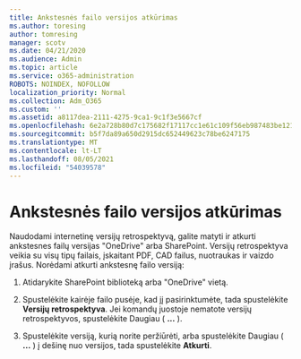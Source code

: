 ```yaml
---
title: Ankstesnės failo versijos atkūrimas
ms.author: toresing
author: tomresing
manager: scotv
ms.date: 04/21/2020
ms.audience: Admin
ms.topic: article
ms.service: o365-administration
ROBOTS: NOINDEX, NOFOLLOW
localization_priority: Normal
ms.collection: Adm_O365
ms.custom: ''
ms.assetid: a8117dea-2111-4275-9ca1-9c1f3e5667cf
ms.openlocfilehash: 6e2a728b80d7c175682f17117cc1e61c109f56eb987483be12187d048467a4c4
ms.sourcegitcommit: b5f7da89a650d2915dc652449623c78be6247175
ms.translationtype: MT
ms.contentlocale: lt-LT
ms.lasthandoff: 08/05/2021
ms.locfileid: "54039578"
---
```

# <a name="restore-a-previous-file-version"></a>Ankstesnės failo versijos atkūrimas

Naudodami internetinę versijų retrospektyvą, galite matyti ir atkurti ankstesnes failų versijas "OneDrive" arba SharePoint. Versijų retrospektyva veikia su visų tipų failais, įskaitant PDF, CAD failus, nuotraukas ir vaizdo įrašus. Norėdami atkurti ankstesnę failo versiją:
  
1. Atidarykite SharePoint biblioteką arba "OneDrive" vietą.
    
2. Spustelėkite kairėje failo pusėje, kad jį pasirinktumėte, tada spustelėkite **Versijų retrospektyva**. Jei komandų juostoje nematote versijų retrospektyvos, spustelėkite Daugiau ( **...** ). 
    
3. Spustelėkite versiją, kurią norite peržiūrėti, arba spustelėkite Daugiau ( **...** ) į dešinę nuo versijos, tada spustelėkite **Atkurti**.
    

